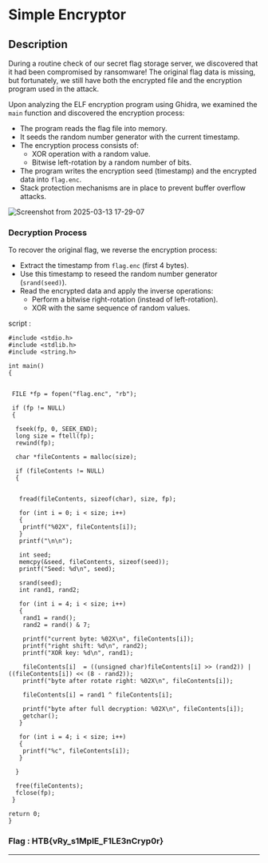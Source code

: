 # Simple Encryptor

## Description
During a routine check of our secret flag storage server, we discovered that it had been compromised by ransomware! The original flag data is missing, but fortunately, we still have both the encrypted file and the encryption program used in the attack.

Upon analyzing the ELF encryption program using Ghidra, we examined the `main` function and discovered the encryption process:

- The program reads the flag file into memory.
- It seeds the random number generator with the current timestamp.
- The encryption process consists of:
  - XOR operation with a random value.
  - Bitwise left-rotation by a random number of bits.
- The program writes the encryption seed (timestamp) and the encrypted data into `flag.enc`.
- Stack protection mechanisms are in place to prevent buffer overflow attacks.

![Screenshot from 2025-03-13 17-29-07](https://github.com/user-attachments/assets/e1299480-ffe7-41bd-a588-3d5199b3b58a)


### Decryption Process
To recover the original flag, we reverse the encryption process:
- Extract the timestamp from `flag.enc` (first 4 bytes).
- Use this timestamp to reseed the random number generator (`srand(seed)`).
- Read the encrypted data and apply the inverse operations:
  - Perform a bitwise right-rotation (instead of left-rotation).
  - XOR with the same sequence of random values.

script : 
```
#include <stdio.h>
#include <stdlib.h>
#include <string.h>

int main()
{


 FILE *fp = fopen("flag.enc", "rb");         
 
 if (fp != NULL)
 {

  fseek(fp, 0, SEEK_END);
  long size = ftell(fp);
  rewind(fp);

  char *fileContents = malloc(size);
  
  if (fileContents != NULL)
  {


   fread(fileContents, sizeof(char), size, fp);
   
   for (int i = 0; i < size; i++)
   {
    printf("%02X", fileContents[i]);
   }
   printf("\n\n");

   int seed;
   memcpy(&seed, fileContents, sizeof(seed));
   printf("Seed: %d\n", seed);

   srand(seed);
   int rand1, rand2;

   for (int i = 4; i < size; i++)
   {
    rand1 = rand();
    rand2 = rand() & 7;

    printf("current byte: %02X\n", fileContents[i]);
    printf("right shift: %d\n", rand2);
    printf("XOR key: %d\n", rand1);

    fileContents[i]  = ((unsigned char)fileContents[i] >> (rand2)) | ((fileContents[i]) << (8 - rand2));
    printf("byte after rotate right: %02X\n", fileContents[i]);

    fileContents[i] = rand1 ^ fileContents[i];
    
    printf("byte after full decryption: %02X\n", fileContents[i]);
    getchar();   
   }

   for (int i = 4; i < size; i++)
   {
    printf("%c", fileContents[i]);
   }
  
  }
  
  free(fileContents);
  fclose(fp); 
 }

return 0;
}
```

### Flag : HTB{vRy_s1MplE_F1LE3nCryp0r}
---

